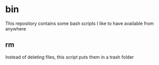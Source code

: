 # bin

This repository contains some bash scripts I like to have available from anywhere

## rm ##
Instead of deleting files, this script puts them in a trash folder
